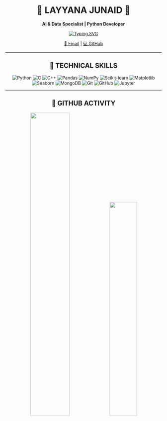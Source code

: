 <div align="center">

# 🌸 LAYYANA JUNAID 🌸

**AI & Data Specialist | Python Developer**  

[![Typing SVG](https://readme-typing-svg.demolab.com/?lines=From+Data+Wrangling+to+Actionable+Insights)](https://git.io/typing-svg) 

[📧 Email](mailto:layyana.junaid@gmail.com) | [💻 GitHub](https://github.com/layyana-junaid)

---

## 💜 TECHNICAL SKILLS

![Python](https://img.shields.io/badge/Python-3670A0?style=for-the-badge&logo=python&logoColor=ffdd54)
![C](https://img.shields.io/badge/C-00599C?style=for-the-badge&logo=c&logoColor=white)
![C++](https://img.shields.io/badge/C++-004482?style=for-the-badge&logo=c%2B%2B&logoColor=white)
![Pandas](https://img.shields.io/badge/Pandas-150458?style=for-the-badge&logo=pandas&logoColor=white)
![NumPy](https://img.shields.io/badge/NumPy-013243?style=for-the-badge&logo=numpy&logoColor=white)
![Scikit-learn](https://img.shields.io/badge/Scikit--Learn-F7931E?style=for-the-badge&logo=scikit-learn&logoColor=white)
![Matplotlib](https://img.shields.io/badge/Matplotlib-0080CD?style=for-the-badge&logo=matplotlib&logoColor=white)
![Seaborn](https://img.shields.io/badge/Seaborn-3776AB?style=for-the-badge&logo=python&logoColor=white)
![MongoDB](https://img.shields.io/badge/MongoDB-4EA94B?style=for-the-badge&logo=mongodb&logoColor=white)
![Git](https://img.shields.io/badge/Git-F05032?style=for-the-badge&logo=git&logoColor=white)
![GitHub](https://img.shields.io/badge/GitHub-181717?style=for-the-badge&logo=github&logoColor=white)
![Jupyter](https://img.shields.io/badge/Jupyter-F37626?style=for-the-badge&logo=jupyter&logoColor=white)

---

## 🩷 GITHUB ACTIVITY

<img src="https://github-readme-stats.vercel.app/api?username=layyana-junaid&show_icons=true&theme=rose_pine&hide_border=true" width="50%">

<img src="https://github-readme-stats.vercel.app/api/top-langs/?username=layyana-junaid&layout=compact&theme=rose_pine&hide_border=true" width="42%">

</div>
